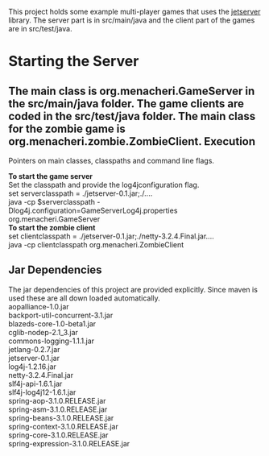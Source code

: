 This project holds some example multi-player games that uses the [jetserver](https://github.com/menacher/java-game-server/tree/master/jetserver) library. The server part is in src/main/java and the client part of the games are in src/test/java.

Starting the Server
==================
The main class is org.menacheri.GameServer in the src/main/java folder. The game clients are coded in the src/test/java folder. The main class for the zombie game is org.menacheri.zombie.ZombieClient.
Execution
---------
Pointers on main classes, classpaths and command line flags.    

**To start the game server**    
Set the classpath and provide the log4jconfiguration flag.    
set serverclasspath = ./jetserver-0.1.jar;./....    
java -cp $serverclasspath -Dlog4j.configuration=GameServerLog4j.properties org.menacheri.GameServer    
**To start the zombie client**    
set clientclasspath = ./jetserver-0.1.jar;./netty-3.2.4.Final.jar....    
java -cp clientclasspath org.menacheri.ZombieClient   

Jar Dependencies
----------------
The jar dependencies of this project are provided explicitly. Since maven is used these are all down loaded automatically.    
aopalliance-1.0.jar   
backport-util-concurrent-3.1.jar    
blazeds-core-1.0-beta1.jar    
cglib-nodep-2.1_3.jar    
commons-logging-1.1.1.jar    
jetlang-0.2.7.jar    
jetserver-0.1.jar    
log4j-1.2.16.jar    
netty-3.2.4.Final.jar    
slf4j-api-1.6.1.jar    
slf4j-log4j12-1.6.1.jar    
spring-aop-3.1.0.RELEASE.jar    
spring-asm-3.1.0.RELEASE.jar    
spring-beans-3.1.0.RELEASE.jar    
spring-context-3.1.0.RELEASE.jar    
spring-core-3.1.0.RELEASE.jar    
spring-expression-3.1.0.RELEASE.jar    